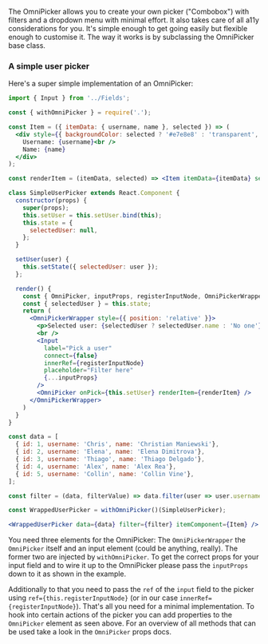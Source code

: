 The OmniPicker allows you to create your own picker ("Combobox") with filters and a dropdown menu with minimal effort. It also takes care of all a11y considerations for you. It's simple enough to get going easily but flexible enough to customise it. The way it works is by subclassing the OmniPicker base class.

### A simple user picker

Here's a super simple implementation of an OmniPicker:

```jsx
import { Input } from '../Fields';

const { withOmniPicker } = require('.');

const Item = ({ itemData: { username, name }, selected }) => (
  <div style={{ backgroundColor: selected ? '#e7e8e8' : 'transparent', padding: '20px'}}>
    Username: {username}<br />
    Name: {name}
  </div>
);

const renderItem = (itemData, selected) => <Item itemData={itemData} selected={selected} />;

class SimpleUserPicker extends React.Component {
  constructor(props) {
    super(props);
    this.setUser = this.setUser.bind(this);
    this.state = {
      selectedUser: null,
    };
  }

  setUser(user) {
    this.setState({ selectedUser: user });
  };

  render() {
    const { OmniPicker, inputProps, registerInputNode, OmniPickerWrapper } = this.props;
    const { selectedUser } = this.state;
    return (
      <OmniPickerWrapper style={{ position: 'relative' }}>
        <p>Selected user: {selectedUser ? selectedUser.name : 'No one'}</p>
        <br />
        <Input
          label="Pick a user"
          connect={false}
          innerRef={registerInputNode}
          placeholder="Filter here"
          {...inputProps}
        />
        <OmniPicker onPick={this.setUser} renderItem={renderItem} />
      </OmniPickerWrapper>
    )
  }
}

const data = [
  { id: 1, username: 'Chris', name: 'Christian Maniewski'},
  { id: 2, username: 'Elena', name: 'Elena Dimitrova'},
  { id: 3, username: 'Thiago', name: 'Thiago Delgado'},
  { id: 4, username: 'Alex', name: 'Alex Rea'},
  { id: 5, username: 'Collin', name: 'Collin Vine'},
];

const filter = (data, filterValue) => data.filter(user => user.username.toLowerCase().startsWith(filterValue.toLowerCase()));

const WrappedUserPicker = withOmniPicker()(SimpleUserPicker);

<WrappedUserPicker data={data} filter={filter} itemComponent={Item} />
```

You need three elements for the OmniPicker: The `OmniPickerWrapper` the `OmniPicker` itself and an input element (could be anything, really). The former two are injected by `withOmniPicker`. To get the correct props for your input field and to wire it up to the OmniPicker please pass the `inputProps` down to it as shown in the example.

Additionally to that you need to pass the `ref` of the `input` field to the picker using `ref={this.registerInputNode}` (or in our case `innerRef={registerInputNode}`). That's all you need for a minimal implementation. To hook into certain actions of the picker you can add properties to the `OmniPicker` element as seen above. For an overview of all methods that can be used take a look in the `OmniPicker` props docs.
